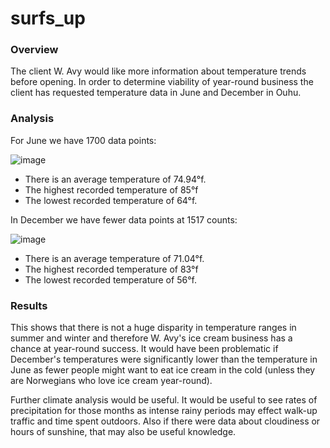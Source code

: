 # surfs_up

### Overview

The client W. Avy would like more information about temperature trends before opening. In order to determine viability of year-round business the client has requested temperature data in June and December in Ouhu.

### Analysis

For June we have 1700 data points:

![image](https://user-images.githubusercontent.com/100727593/167261707-47b2c44d-6060-4a1f-bed0-b964288c9108.png)

- There is an average temperature of 74.94°f. 
- The highest recorded temperature of 85°f 
- The lowest recorded temperature of 64°f.

In December we have fewer data points at 1517 counts: 

![image](https://user-images.githubusercontent.com/100727593/167261816-b923a125-371f-40b8-970a-eaf05529e412.png) 

- There is an average temperature of 71.04°f. 
- The highest recorded temperature of 83°f 
- The lowest recorded temperature of 56°f.

### Results

This shows that there is not a huge disparity in temperature ranges in summer and winter and therefore W. Avy's ice cream business has a chance at year-round success. It would have been problematic if December's temperatures were significantly lower than the temperature in June as fewer people might want to eat ice cream in the cold (unless they are Norwegians who love ice cream year-round). 

Further climate analysis would be useful. It would be useful to see rates of precipitation for those months as intense rainy periods may effect walk-up traffic and time spent outdoors. Also if there were data about cloudiness or hours of sunshine, that may also be useful knowledge. 
